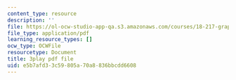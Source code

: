 ```yaml
---
content_type: resource
description: ''
file: https://ol-ocw-studio-app-qa.s3.amazonaws.com/courses/18-217-graph-theory-and-additive-combinatorics-fall-2019/e5b7afd33c59805a70a8836bbcdd6608_ydyiq1Z22gc.pdf
file_type: application/pdf
learning_resource_types: []
ocw_type: OCWFile
resourcetype: Document
title: 3play pdf file
uid: e5b7afd3-3c59-805a-70a8-836bbcdd6608
---
```

